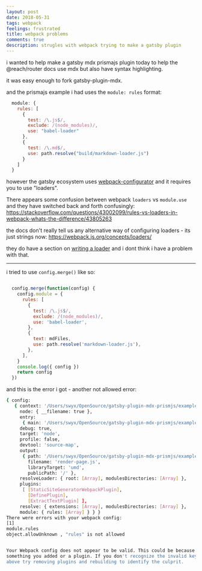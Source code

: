 ```yaml
---
layout: post
date: 2018-05-31
tags: webpack
feelings: frustrated
title: webpack problems
comments: true
description: strugles with webpack trying to make a gatsby plugin
---
```


i wanted to help make a gatsby mdx prismajs plugin today to help the @reach/router docs use mdx but also have syntax highlighting.

it was easy enough to fork gatsby-plugin-mdx.

and the prismajs example i had uses the `module: rules` format:

```js
  module: {
    rules: [
      {
        test: /\.js$/,
        exclude: /(node_modules)/,
        use: "babel-loader"
      },
      {
        test: /\.md$/,
        use: path.resolve("build/markdown-loader.js")
      }
    ]
  }
```

however the gatsby ecosystem uses [webpack-configurator](https://github.com/lewie9021/webpack-configurator) and it requires you to use "loaders".

There appears some confusion between webpack `loaders` vs `module.use` and they have switched back and forth confusingly: https://stackoverflow.com/questions/43002099/rules-vs-loaders-in-webpack-whats-the-difference/43805263

the docs don't really tell us any alternative way of configuring loaders - its just strings now: https://webpack.js.org/concepts/loaders/

they do have a section on [writing a loader](https://webpack.js.org/contribute/writing-a-loader/) and i dont think i have a problem with that.

---

i tried to use `config.merge()` like so:

```js

  config.merge(function(config) {
    config.module = {
      rules: [
        {
          test: /\.js$/,
          exclude: /(node_modules)/,
          use: 'babel-loader',
        },
        {
          text: mdFiles,
          use: path.resolve('markdown-loader.js'),
        },
      ],
    }
    console.log({ config })
    return config
  })
```


and this is the error i got - another not allowed error:

```bash
{ config:
   { context: '/Users/swyx/OpenSource/gatsby-plugin-mdx-prismjs/examples/basic',
     node: { __filename: true },
     entry:
      { main: '/Users/swyx/OpenSource/gatsby-plugin-mdx-prismjs/examples/basic/.cache/develop-static-entry' },
     debug: true,
     target: 'node',
     profile: false,
     devtool: 'source-map',
     output:
      { path: '/Users/swyx/OpenSource/gatsby-plugin-mdx-prismjs/examples/basic/public',
        filename: 'render-page.js',
        libraryTarget: 'umd',
        publicPath: '/' },
     resolveLoader: { root: [Array], modulesDirectories: [Array] },
     plugins:
      [ [StaticSiteGeneratorWebpackPlugin],
        [DefinePlugin],
        [ExtractTextPlugin] ],
     resolve: { extensions: [Array], modulesDirectories: [Array] },
     module: { rules: [Array] } } }
There were errors with your webpack config:
[1]
module.rules
object.allowUnknown , "rules" is not allowed


Your Webpack config does not appear to be valid. This could be because of
something you added or a plugin. If you don't recognize the invalid keys listed
above try removing plugins and rebuilding to identify the culprit.
```
